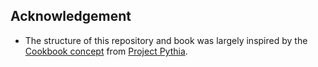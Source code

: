 ## Acknowledgement

- The structure of this repository and book was largely inspired by the [Cookbook concept](https://cookbooks.projectpythia.org) from [Project Pythia](https://projectpythia.org).
